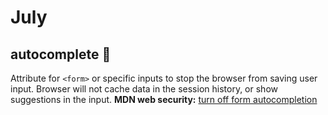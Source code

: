# July

## autocomplete 🚫

Attribute for `<form>` or specific inputs to stop the browser from saving user input. Browser will not cache data in the session history, or show suggestions in the input. **MDN web security:** [turn off form autocompletion](https://developer.mozilla.org/en-US/docs/Web/Security/Securing_your_site/Turning_off_form_autocompletion#The_autocomplete_attribute_and_login_fields)
